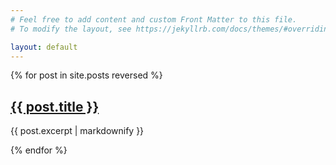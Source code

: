 ```yaml
---
# Feel free to add content and custom Front Matter to this file.
# To modify the layout, see https://jekyllrb.com/docs/themes/#overriding-theme-defaults

layout: default
---
```


{% for post in site.posts reversed %}
  <h2><a href="{{ site.baseurl }}{{ post.url }}">{{ post.title }}</a></h2>
  <p>{{ post.excerpt | markdownify }}</p>
{% endfor %}

